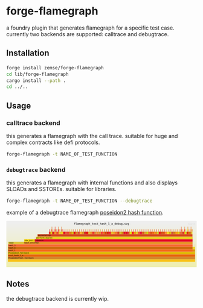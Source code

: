 # forge-flamegraph

a foundry plugin that generates flamegraph for a specific test case. currently two backends are supported: calltrace and debugtrace.

## Installation

```bash
forge install zemse/forge-flamegraph
cd lib/forge-flamegraph
cargo install --path .
cd ../..
```

## Usage

### calltrace backend

this generates a flamegraph with the call trace. suitable for huge and complex contracts like defi protocols.

```bash
forge-flamegraph -t NAME_OF_TEST_FUNCTION
```

### `debugtrace` backend

this generates a flamegraph with internal functions and also displays SLOADs and SSTOREs. suitable for libraries.

```bash
forge-flamegraph -t NAME_OF_TEST_FUNCTION --debugtrace
```

example of a debugtrace flamegraph [poseidon2 hash function](https://github.com/zemse/poseidon2).

![flamegraph of poseidon2 hash function](./flamegraph_poseidon_debug.svg)

## Notes

the debugtrace backend is currently wip.
